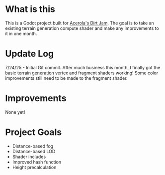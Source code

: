 # What is this
This is a Godot project built for [Acerola's Dirt Jam](https://itch.io/jam/acerola-dirt-jam). The goal is to take an existing terrain generation compute shader and make any improvements to it in one month.

# Update Log
7/24/25 - Initial Git commit. After much business this month, I finally got the basic terrain generation vertex and fragment shaders working! Some color improvements still need to be made to the fragment shader.

# Improvements
None yet!

# Project Goals
- Distance-based fog
- Distance-based LOD
- Shader includes
- Improved hash function
- Height precalculation